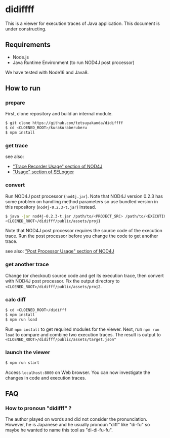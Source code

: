 # didiffff

This is a viewer for execution traces of Java application. This document is under constructing.

## Requirements

  * Node.js
  * Java Runtime Environment (to run NOD4J post processor)

  We have tested with Node16 and Java8.

## How to run

### prepare

First, clone repository and build an internal module.

```sh
$ git clone https://github.com/tetsuyakanda/didiffff
$ cd <CLOENED_ROOT>/kurakuraberuberu
$ npm install
```

### get trace 

see also:
  * ["Trace Recorder Usage" section of NOD4J](https://github.com/k-shimari/nod4j#trace-recorder-usage)
  * ["Usage" section of SELogger](https://github.com/takashi-ishio/selogger/tree/v0.2.3#usage)

### convert 

Run NOD4J post processor (`nod4j.jar`). Note that NOD4J version 0.2.3 has some problem on handling method parameters so use bundled version in this repository (`nod4j-0.2.3-t.jar`) instead.

```sh
$ java -jar nod4j-0.2.3-t.jar /path/to/<PROJECT_SRC> /path/to/<EXECUTION_TRACE>
<CLOENED_ROOT>/didifff/public/assets/proj1
```

Note that NOD4J post processor requires the source code of the execution trace.
Run the post processor before you change the code to get another trace.

see also: ["Post Processor Usage" section of NOD4J](https://github.com/k-shimari/nod4j#post-processor-usage)

### get another trace

Change (or checkout) source code and get its execution trace, then convert with NOD4J post processor.
Fix the output directory to `<CLOENED_ROOT>/didifff/public/assets/proj2`.

### calc diff

```sh
$ cd <CLOENED_ROOT>/didifff
$ npm install
$ npm run load
```

Run `npm install` to get required modules for the viewer.
Next, run `npm run load` to compare and combine two execution traces. The result is output to  `<CLOENED_ROOT>/didifff/public/assets/target.json"`

### launch the viewer

```sh
$ npm run start
```

Access `localhost:8000` on Web browser. You can now investigate the changes in code and execution traces.

## FAQ

### How to pronoun "didifff" ?
The author played on words and did not consider the pronunciation.
However, he is Japanese and he usually pronoun "diff" like "di-fu" so maybe he wanted to name this tool as "di-di-fu-fu".
